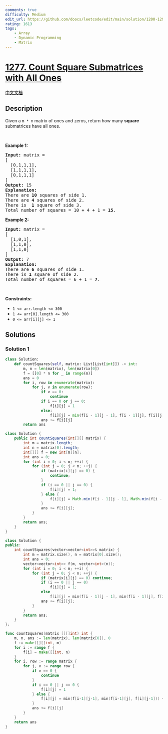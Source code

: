 ```yaml
---
comments: true
difficulty: Medium
edit_url: https://github.com/doocs/leetcode/edit/main/solution/1200-1299/1277.Count%20Square%20Submatrices%20with%20All%20Ones/README_EN.md
rating: 1613
tags:
    - Array
    - Dynamic Programming
    - Matrix
---
```


# [1277. Count Square Submatrices with All Ones](https://leetcode.com/problems/count-square-submatrices-with-all-ones)

[中文文档](/solution/1200-1299/1277.Count%20Square%20Submatrices%20with%20All%20Ones/README.md)

## Description

<p>Given a <code>m * n</code> matrix of ones and zeros, return how many <strong>square</strong> submatrices have all ones.</p>

<p>&nbsp;</p>
<p><strong class="example">Example 1:</strong></p>

<pre>
<strong>Input:</strong> matrix =
[
&nbsp; [0,1,1,1],
&nbsp; [1,1,1,1],
&nbsp; [0,1,1,1]
]
<strong>Output:</strong> 15
<strong>Explanation:</strong> 
There are <strong>10</strong> squares of side 1.
There are <strong>4</strong> squares of side 2.
There is  <strong>1</strong> square of side 3.
Total number of squares = 10 + 4 + 1 = <strong>15</strong>.
</pre>

<p><strong class="example">Example 2:</strong></p>

<pre>
<strong>Input:</strong> matrix = 
[
  [1,0,1],
  [1,1,0],
  [1,1,0]
]
<strong>Output:</strong> 7
<strong>Explanation:</strong> 
There are <b>6</b> squares of side 1.  
There is <strong>1</strong> square of side 2. 
Total number of squares = 6 + 1 = <b>7</b>.
</pre>

<p>&nbsp;</p>
<p><strong>Constraints:</strong></p>

<ul>
	<li><code>1 &lt;= arr.length&nbsp;&lt;= 300</code></li>
	<li><code>1 &lt;= arr[0].length&nbsp;&lt;= 300</code></li>
	<li><code>0 &lt;= arr[i][j] &lt;= 1</code></li>
</ul>

## Solutions

### Solution 1

<!-- tabs:start -->

```python
class Solution:
    def countSquares(self, matrix: List[List[int]]) -> int:
        m, n = len(matrix), len(matrix[0])
        f = [[0] * n for _ in range(m)]
        ans = 0
        for i, row in enumerate(matrix):
            for j, v in enumerate(row):
                if v == 0:
                    continue
                if i == 0 or j == 0:
                    f[i][j] = 1
                else:
                    f[i][j] = min(f[i - 1][j - 1], f[i - 1][j], f[i][j - 1]) + 1
                ans += f[i][j]
        return ans
```

```java
class Solution {
    public int countSquares(int[][] matrix) {
        int m = matrix.length;
        int n = matrix[0].length;
        int[][] f = new int[m][n];
        int ans = 0;
        for (int i = 0; i < m; ++i) {
            for (int j = 0; j < n; ++j) {
                if (matrix[i][j] == 0) {
                    continue;
                }
                if (i == 0 || j == 0) {
                    f[i][j] = 1;
                } else {
                    f[i][j] = Math.min(f[i - 1][j - 1], Math.min(f[i - 1][j], f[i][j - 1])) + 1;
                }
                ans += f[i][j];
            }
        }
        return ans;
    }
}
```

```cpp
class Solution {
public:
    int countSquares(vector<vector<int>>& matrix) {
        int m = matrix.size(), n = matrix[0].size();
        int ans = 0;
        vector<vector<int>> f(m, vector<int>(n));
        for (int i = 0; i < m; ++i) {
            for (int j = 0; j < n; ++j) {
                if (matrix[i][j] == 0) continue;
                if (i == 0 || j == 0)
                    f[i][j] = 1;
                else
                    f[i][j] = min(f[i - 1][j - 1], min(f[i - 1][j], f[i][j - 1])) + 1;
                ans += f[i][j];
            }
        }
        return ans;
    }
};
```

```go
func countSquares(matrix [][]int) int {
	m, n, ans := len(matrix), len(matrix[0]), 0
	f := make([][]int, m)
	for i := range f {
		f[i] = make([]int, n)
	}
	for i, row := range matrix {
		for j, v := range row {
			if v == 0 {
				continue
			}
			if i == 0 || j == 0 {
				f[i][j] = 1
			} else {
				f[i][j] = min(f[i-1][j-1], min(f[i-1][j], f[i][j-1])) + 1
			}
			ans += f[i][j]
		}
	}
	return ans
}
```

<!-- tabs:end -->

<!-- end -->
